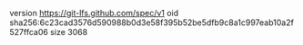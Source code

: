 version https://git-lfs.github.com/spec/v1
oid sha256:6c23cad3576d590988b0d3e58f395b52be5dfb9c8a1c997eab10a2f527ffca06
size 3068
